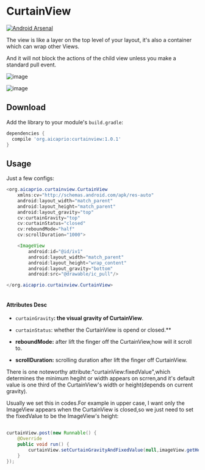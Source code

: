 CurtainView
===========

[![Android Arsenal](https://img.shields.io/badge/Android%20Arsenal-CurtainView-brightgreen.svg?style=flat)](https://android-arsenal.com/details/1/1244)

The view is like a layer on the top level of your layout, it's also a container which can wrap other Views.

And it will not block the actions of the child view unless you make a standard pull event.

![image](https://github.com/aicaprio/CurtainView/blob/master/imgs/ezgif-5-4fc93a6397.gif)   

![image](https://github.com/aicaprio/CurtainView/blob/master/imgs/ezgif-5-f6189eb790.gif)


Download
--------

Add the library to your module's `build.gradle`:

```groovy
dependencies {
  compile 'org.aicaprio:curtainview:1.0.1'
}
```

Usage
--------
Just a few configs:
```java
<org.aicaprio.curtainview.CurtainView
    xmlns:cv="http://schemas.android.com/apk/res-auto"
    android:layout_width="match_parent"
    android:layout_height="match_parent"
    android:layout_gravity="top"
    cv:curtainGravity="top"
    cv:curtainStatus="closed"
    cv:reboundMode="half"
    cv:scrollDuration="1000">

    <ImageView
        android:id="@id/iv1"
        android:layout_width="match_parent"
        android:layout_height="wrap_content"
        android:layout_gravity="bottom"
        android:src="@drawable/ic_pull"/>

</org.aicaprio.curtainview.CurtainView>
    
 ```
 
 #### Attributes Desc
    
* `curtainGravity`**:  the visual gravity of CurtainView**. 

* `curtainStatus`: whether the CurtainView is opend or closed.**

* **reboundMode:** after lift the finger off the CurtainView,how will it scroll to.

* **scrollDuration:** scrolling duration after lift the finger off CurtainView.
    
There is one noteworthy attribute:"curtainView:fixedValue",which determines the minimum hegiht or width appears on scrren,and it's default value is one third of the CurtainView's width or height(depends on current gravity).

Usually we set this in codes.For example in upper case, I want only the ImageView appears when the CurtainView is closed,so we just need to set the fixedValue to be the ImageView's height:

```java
        
curtainView.post(new Runnable() {
    @Override
    public void run() {
        curtainView.setCurtainGravityAndFixedValue(null,imageView.getHeight());
    }
});

```


   
    

